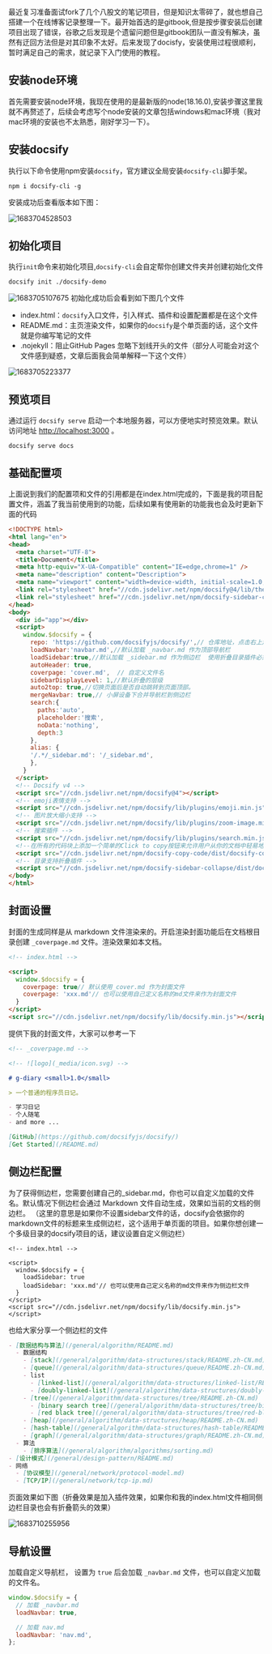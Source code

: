 ​	最近复习准备面试fork了几个八股文的笔记项目，但是知识太零碎了，就也想自己搭建一个在线博客记录整理一下。最开始首选的是gitbook,但是按步骤安装后创建项目出现了错误，谷歌之后发现是个遗留问题但是gitbook团队一直没有解决，虽然有迂回方法但是对其印象不太好。后来发现了docisfy，安装使用过程很顺利，暂时满足自己的需求，就记录下入门使用的教程。

## 安装node环境

​		首先需要安装node环境，我现在使用的是最新版的node(18.16.0),安装步骤这里我就不再赘述了，后续会考虑写个node安装的文章包括windows和mac环境（我对mac环境的安装也不太熟悉，刚好学习一下）。

## 安装docsify

​		执行以下命令使用npm安装`docsify`，官方建议全局安装`docsify-cli`脚手架。

```
npm i docsify-cli -g
```

安装成功后查看版本如下图：

<img src="https://justingcode.github.io/media/img/docsify1.png" alt="1683704528503"  />

## 初始化项目

​		执行`init`命令来初始化项目,`docsify-cli`会自定帮你创建文件夹并创建初始化文件

```
docsify init ./docsify-demo
```

<img src="https://justingcode.github.io/media/img/docsify2.png" alt="1683705107675"  />
    初始化成功后会看到如下图几个文件

- index.html：`docsify`入口文件，引入样式、插件和设置配置都是在这个文件
- README.md：主页渲染文件，如果你的`docsify`是个单页面的话，这个文件就是你编写笔记的文件
- .nojekyll：阻止GitHub Pages 忽略下划线开头的文件（部分人可能会对这个文件感到疑惑，文章后面我会简单解释一下这个文件）

<img src="https://justingcode.github.io/media/img/docsify2.png" alt="1683705223377"  />

## 预览项目

 通过运行 `docsify serve` 启动一个本地服务器，可以方便地实时预览效果。默认访问地址 [http://localhost:3000](http://localhost:3000/) 。 

```
docsify serve docs
```

## 基础配置项

上面说到我们的配置项和文件的引用都是在index.html完成的，下面是我的项目配置文件，涵盖了我当前使用到的功能，后续如果有使用新的功能我也会及时更新下面的代码

```html
<!DOCTYPE html>
<html lang="en">
<head>
  <meta charset="UTF-8">
  <title>Document</title>
  <meta http-equiv="X-UA-Compatible" content="IE=edge,chrome=1" />
  <meta name="description" content="Description">
  <meta name="viewport" content="width=device-width, initial-scale=1.0, minimum-scale=1.0">
  <link rel="stylesheet" href="//cdn.jsdelivr.net/npm/docsify@4/lib/themes/vue.css">
  <link rel="stylesheet" href="//cdn.jsdelivr.net/npm/docsify-sidebar-collapse/dist/sidebar.min.css" />
</head>
<body>
  <div id="app"></div>
  <script>
    window.$docsify = {
      repo: 'https://github.com/docsifyjs/docsify/',// 仓库地址，点击右上角的Github章鱼猫头像会跳转到此地址
      loadNavbar:'navbar.md',//默认加载 _navbar.md 作为顶部导航栏
      loadSidebar:true,//默认加载 _sidebar.md 作为侧边栏  使用折叠目录插件必须使用默认侧边栏
      autoHeader: true,
      coverpage: 'cover.md',  // 自定义文件名
      sidebarDisplayLevel: 1,//默认折叠的层级
      auto2top: true,//切换页面后是否自动跳转到页面顶部。
      mergeNavbar: true,// 小屏设备下合并导航栏到侧边栏
      search:{
        paths:'auto',
        placeholder:'搜索',
        noData:'nothing',
        depth:3
      },
      alias: {
      '/.*/_sidebar.md': '/_sidebar.md',
      },
    }
  </script>
  <!-- Docsify v4 -->
  <script src="//cdn.jsdelivr.net/npm/docsify@4"></script>
  <!-- emoji表情支持 -->
  <script src="//cdn.jsdelivr.net/npm/docsify/lib/plugins/emoji.min.js"></script>
  <!-- 图片放大缩小支持 -->
  <script src="//cdn.jsdelivr.net/npm/docsify/lib/plugins/zoom-image.min.js"></script>
  <!-- 搜索插件 -->
  <script src="//cdn.jsdelivr.net/npm/docsify/lib/plugins/search.min.js"></script>
  <!--在所有的代码块上添加一个简单的Click to copy按钮来允许用户从你的文档中轻易地复制代码-->
  <script src="//cdn.jsdelivr.net/npm/docsify-copy-code/dist/docsify-copy-code.min.js"></script>
  <!-- 目录支持折叠插件 -->
  <script src="//cdn.jsdelivr.net/npm/docsify-sidebar-collapse/dist/docsify-sidebar-collapse.min.js"></script>
</body>
</html>

```

## 封面设置

 封面的生成同样是从 markdown 文件渲染来的。开启渲染封面功能后在文档根目录创建 `_coverpage.md` 文件。渲染效果如本文档。 

```html
<!-- index.html -->

<script>
  window.$docsify = {
    coverpage: true// 默认使用_cover.md 作为封面文件
    coverpage: 'xxx.md'// 也可以使用自己定义名称的md文件来作为封面文件
  }
</script>
<script src="//cdn.jsdelivr.net/npm/docsify/lib/docsify.min.js"></script>
```

提供下我的封面文件，大家可以参考一下

```markdown
<!-- _coverpage.md -->

<!-- ![logo](_media/icon.svg) -->

# g-diary <small>1.0</small>

> 一个普通的程序员日记。

- 学习日记
- 个人随笔
- and more ...

[GitHub](https://github.com/docsifyjs/docsify/)
[Get Started](/README.md)

```

## 侧边栏配置

 为了获得侧边栏，您需要创建自己的_sidebar.md，你也可以自定义加载的文件名。默认情况下侧边栏会通过 Markdown 文件自动生成，效果如当前的文档的侧边栏。 （这里的意思是如果你不设置sidebar文件的话，docsify会依据你的markdown文件的标题来生成侧边栏，这个适用于单页面的项目。如果你想创建一个多级目录的docsify项目的话，建议设置自定义侧边栏）

```
<!-- index.html -->

<script>
  window.$docsify = {
    loadSidebar: true
    loadSidebar: 'xxx.md'// 也可以使用自己定义名称的md文件来作为侧边栏文件
  }
</script>
<script src="//cdn.jsdelivr.net/npm/docsify/lib/docsify.min.js"></script>
```

也给大家分享一个侧边栏的文件

```markdown
- [数据结构与算法](/general/algorithm/README.md)
  - 数据结构
    - [stack](/general/algorithm/data-structures/stack/README.zh-CN.md)
    - [queue](/general/algorithm/data-structures/queue/README.zh-CN.md)
    - list
      - [linked-list](/general/algorithm/data-structures/linked-list/README.zh-CN.md)
      - [doubly-linked-list](/general/algorithm/data-structures/doubly-linked-list/README.zh-CN.md)
    - [tree](/general/algorithm/data-structures/tree/README.zh-CN.md)
      - [binary search tree](/general/algorithm/data-structures/tree/binary-search-tree/README.md)
      - [red black tree](/general/algorithm/data-structures/tree/red-black-tree/README.md)
    - [heap](/general/algorithm/data-structures/heap/README.zh-CN.md)
    - [hash-table](/general/algorithm/data-structures/hash-table/README.md)
    - [graph](/general/algorithm/data-structures/graph/README.zh-CN.md)
  - 算法
    - [排序算法](/general/algorithm/algorithms/sorting.md)
- [设计模式](/general/design-pattern/README.md)
- 网络
  - [协议模型](/general/network/protocol-model.md)
  - [TCP/IP](/general/network/tcp-ip.md) 
```

页面效果如下图（折叠效果是加入插件效果，如果你和我的index.html文件相同侧边栏目录也会有折叠箭头的效果）

<img src="../../../media/img/docsify4.png" alt="1683710255956"  />

## 导航设置

  加载自定义导航栏， 设置为 `true` 后会加载 `_navbar.md` 文件，也可以自定义加载的文件名。 

```javascript
window.$docsify = {
  // 加载 _navbar.md
  loadNavbar: true,

  // 加载 nav.md
  loadNavbar: 'nav.md',
};
```

